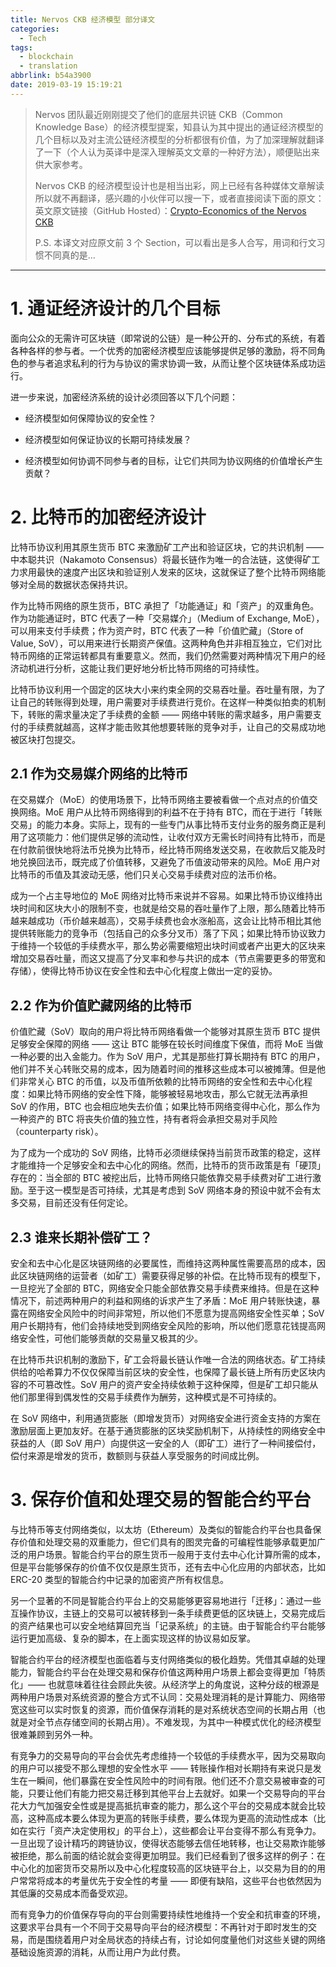 ```yaml
---
title: Nervos CKB 经济模型 部分译文
categories:
  - Tech
tags:
  - blockchain
  - translation
abbrlink: b54a3900
date: 2019-03-19 15:19:21
---
```


> Nervos 团队最近刚刚提交了他们的底层共识链 CKB（Common Knowledge Base）的经济模型提案，知县认为其中提出的通证经济模型的几个目标以及对主流公链经济模型的分析都很有价值，为了加深理解就翻译了一下（个人认为英译中是深入理解英文文章的一种好方法），顺便贴出来供大家参考。
>
> Nervos CKB 的经济模型设计也是相当出彩，网上已经有各种媒体文章解读所以就不再翻译，感兴趣的小伙伴可以搜一下，或者直接阅读下面的原文：
> 英文原文链接（GitHub Hosted）：[Crypto-Economics of the Nervos CKB](https://github.com/nervosnetwork/rfcs/blob/0015-crypto/rfcs/0015-ckb-cryptoeconomics/0015-ckb-cryptoeconomics.md) 
>
> P.S. 本译文对应原文前 3 个 Section，可以看出是多人合写，用词和行文习惯不同真的是…

---

# 1. 通证经济设计的几个目标

面向公众的无需许可区块链（即常说的公链）是一种公开的、分布式的系统，有着各种各样的参与者。一个优秀的加密经济模型应该能够提供足够的激励，将不同角色的参与者追求私利的行为与协议的需求协调一致，从而让整个区块链体系成功运行。

进一步来说，加密经济系统的设计必须回答以下几个问题：

- 经济模型如何保障协议的安全性？

- 经济模型如何保证协议的长期可持续发展？

- 经济模型如何协调不同参与者的目标，让它们共同为协议网络的价值增长产生贡献？

# 2. 比特币的加密经济设计

比特币协议利用其原生货币 BTC 来激励矿工产出和验证区块，它的共识机制 —— 中本聪共识（Nakamoto Consensus）将最长链作为唯一的合法链，这使得矿工力求用最快的速度产出区块和验证别人发来的区块，这就保证了整个比特币网络能够对全局的数据状态保持共识。

作为比特币网络的原生货币，BTC 承担了「功能通证」和「资产」的双重角色。作为功能通证时，BTC 代表了一种「交易媒介」（Medium of Exchange, MoE），可以用来支付手续费；作为资产时，BTC 代表了一种「价值贮藏」（Store of Value, SoV），可以用来进行长期资产保值。这两种角色并非相互独立，它们对比特币网络的正常运转都具有重要意义。然而，我们仍然需要对两种情况下用户的经济动机进行分析，这能让我们更好地分析比特币网络的可持续性。

比特币协议利用一个固定的区块大小来约束全网的交易吞吐量。吞吐量有限，为了让自己的转账得到处理，用户需要对手续费进行竞价。在这样一种类似拍卖的机制下，转账的需求量决定了手续费的金额 —— 网络中转账的需求越多，用户需要支付的手续费就越高，这样才能击败其他想要转账的竞争对手，让自己的交易成功地被区块打包提交。

## 2.1 作为交易媒介网络的比特币

在交易媒介（MoE）的使用场景下，比特币网络主要被看做一个点对点的价值交换网络。MoE 用户从比特币网络得到的利益不在于持有 BTC，而在于进行「转账交易」的能力本身。实际上，现有的一些专门从事比特币支付业务的服务商正是利用了这项能力：他们提供足够的流动性，让收付双方无需长时间持有比特币，而是在付款前很快地将法币兑换为比特币，经比特币网络发送交易，在收款后又能及时地兑换回法币，既完成了价值转移，又避免了币值波动带来的风险。MoE 用户对比特币的币值及其波动无感，他们只关心交易手续费对应的法币价格。

成为一个占主导地位的 MoE 网络对比特币来说并不容易。如果比特币协议维持出块时间和区块大小的限制不变，也就是给交易的吞吐量作了上限，那么随着比特币越来越成功（币价越来越高），交易手续费也会水涨船高，这会让比特币相比其他提供转账能力的竞争币（包括自己的众多分叉币）落了下风；如果比特币协议致力于维持一个较低的手续费水平，那么势必需要缩短出块时间或者产出更大的区块来增加交易吞吐量，而这又提高了分叉率和参与共识的成本（节点需要更多的带宽和存储），使得比特币协议在安全性和去中心化程度上做出一定的妥协。

## 2.2 作为价值贮藏网络的比特币

价值贮藏（SoV）取向的用户将比特币网络看做一个能够对其原生货币 BTC 提供足够安全保障的网络 —— 这让 BTC 能够在较长时间维度下保值，而将 MoE 当做一种必要的出入金能力。作为 SoV 用户，尤其是那些打算长期持有 BTC 的用户，他们并不关心转账交易的成本，因为随着时间的推移这些成本可以被摊薄。但是他们非常关心 BTC 的币值，以及币值所依赖的比特币网络的安全性和去中心化程度：如果比特币网络的安全性下降，能够被轻易地攻击，那么它就无法再承担 SoV 的作用，BTC 也会相应地失去价值；如果比特币网络变得中心化，那么作为一种资产的 BTC 将丧失价值的独立性，持有者将会承担交易对手风险（counterparty risk）。

为了成为一个成功的 SoV 网络，比特币必须继续保持当前货币政策的稳定，这样才能维持一个足够安全和去中心化的网络。然而，比特币的货币政策是有「硬顶」存在的：当全部的 BTC 被挖出后，比特币网络只能依靠交易手续费对矿工进行激励。至于这一模型是否可持续，尤其是考虑到 SoV 网络本身的预设中就不会有太多交易，目前还没有任何定论。

## 2.3 谁来长期补偿矿工？

安全和去中心化是区块链网络的必要属性，而维持这两种属性需要高昂的成本，因此区块链网络的运营者（如矿工）需要获得足够的补偿。在比特币现有的模型下，一旦挖光了全部的 BTC，网络安全只能全部依靠交易手续费来维持。但是在这种情况下，前述两种用户的利益和网络的诉求产生了矛盾：MoE 用户转账快速，暴露在网络安全风险中的时间非常短，所以他们不愿意为提高网络安全性买单；SoV 用户长期持有，他们会持续地受到网络安全风险的影响，所以他们愿意花钱提高网络安全性，可他们能够贡献的交易量又极其的少。

在比特币共识机制的激励下，矿工会将最长链认作唯一合法的网络状态。矿工持续供给的哈希算力不仅仅保障当前区块的安全性，也保障了最长链上所有历史区块内容的不可篡改性。SoV 用户的资产安全持续依赖于这种保障，但是矿工却只能从他们那里得到偶发性的交易手续费作为酬劳，这种模式是不可持续的。

在 SoV 网络中，利用通货膨胀（即增发货币）对网络安全进行资金支持的方案在激励层面上更加友好。在基于通货膨胀的区块奖励机制下，从持续性的网络安全中获益的人（即 SoV 用户）向提供这一安全的人（即矿工）进行了一种间接偿付，偿付来源是增发的货币，数额则与获益人享受服务的时间成比例。

# 3. 保存价值和处理交易的智能合约平台

与比特币等支付网络类似，以太坊（Ethereum）及类似的智能合约平台也具备保存价值和处理交易的双重能力，但它们具有的图灵完备的可编程性能够承载更加广泛的用户场景。智能合约平台的原生货币一般用于支付去中心化计算所需的成本，但是平台能够保存的价值不仅仅是原生货币，还有去中心化应用的内部状态，比如 ERC-20 类型的智能合约中记录的加密资产所有权信息。

另一个显著的不同是智能合约平台上的交易能够更容易地进行「迁移」：通过一些互操作协议，主链上的交易可以被转移到一条手续费更低的区块链上，交易完成后的资产结果也可以安全地结算回充当「记录系统」的主链。由于智能合约平台能够运行更加高级、复杂的脚本，在上面实现这样的协议易如反掌。

智能合约平台的经济模型也面临着与支付网络类似的极化趋势。凭借其卓越的处理能力，智能合约平台在处理交易和保存价值这两种用户场景上都会变得更加「特质化」—— 也就意味着往往会顾此失彼。从经济学上的角度说，这种分歧的根源是两种用户场景对系统资源的整合方式不认同：交易处理消耗的是计算能力、网络带宽这些可以实时恢复的资源，而价值保存消耗的是对系统状态空间的长期占用（也就是对全节点存储空间的长期占用）。不难发现，为其中一种模式优化的经济模型很难兼顾到另外一种。

有竞争力的交易导向的平台会优先考虑维持一个较低的手续费水平，因为交易取向的用户可以接受不那么理想的安全性水平 —— 转账操作相对长期持有来说只是发生在一瞬间，他们暴露在安全性风险中的时间有限。他们还不介意交易被审查的可能，只要让他们有能力把交易迁移到其他平台上去就好。如果一个交易导向的平台花大力气加强安全性或是提高抵抗审查的能力，那么这个平台的交易成本就会比较高，这种高成本要么体现为更高的转账手续费，要么体现为更高的流动性成本（比如在实行「资产决定使用权」的平台上），这些都会让平台变得不那么有竞争力。一旦出现了设计精巧的跨链协议，使得状态能够去信任地转移，也让交易欺诈能够被拒绝，那么前面的结论就会变得更加明显。我们已经看到了很多这样的例子：在中心化的加密货币交易所以及中心化程度较高的区块链平台上，以交易为目的的用户常常将成本的考量优先于安全性的考量 —— 即便有缺陷，这些平台也依然因为其低廉的交易成本而备受欢迎。

而有竞争力的价值保存导向的平台则需要持续性地维持一个安全和抗审查的环境，这要求平台具有一个不同于交易导向平台的经济模型：不再针对于即时发生的交易，而是围绕着用户对全局状态的持续占有，讨论如何度量他们对这些关键的网络基础设施资源的消耗，从而让用户为此付费。
